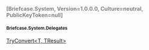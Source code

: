 <h4 style='color: gray;margin:0; padding:0;'> [Briefcase.System, Version=1.0.0.0, Culture=neutral, PublicKeyToken=null]</h4>

#### <small>Briefcase.System.Delegates</small>


[TryConvert<T, TResult>](../Type/TryConvert`2.md)